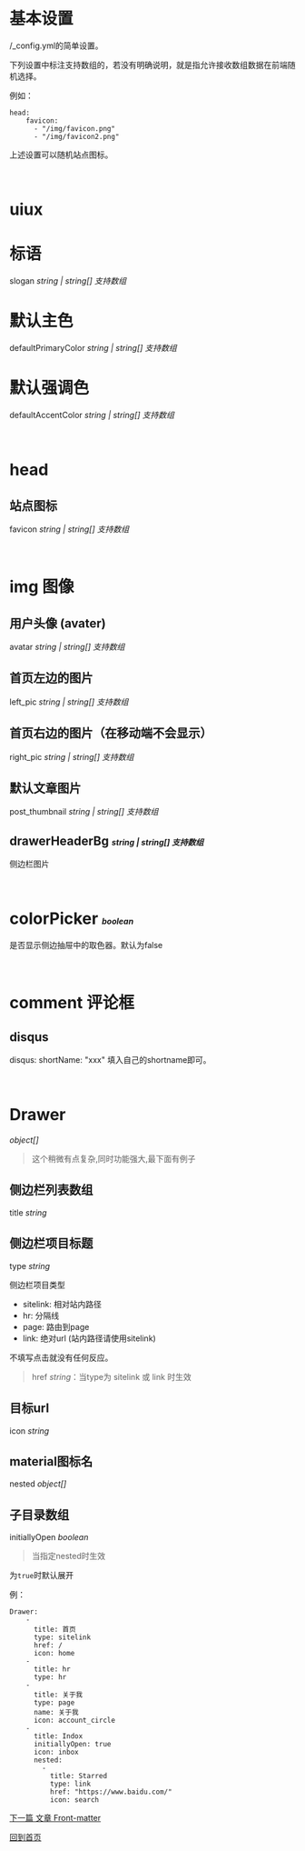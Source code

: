 # 基本设置

<theme>/_config.yml的简单设置。

下列设置中标注支持数组的，若没有明确说明，就是指允许接收数组数据在前端随机选择。

例如：

```
head:
    favicon: 
      - "/img/favicon.png"
      - "/img/favicon2.png"
```
上述设置可以随机站点图标。

</br>

# uiux

# 标语

slogan <small style="font-size:14px"><i>string | string[] 支持数组</i></small>

# 默认主色

defaultPrimaryColor <small style="font-size:14px"><i>string | string[] 支持数组</i></small>

# 默认强调色

defaultAccentColor <small style="font-size:14px"><i>string | string[] 支持数组</i></small>

</br>


# head

## 站点图标

favicon <small style="font-size:14px"><i>string | string[] 支持数组</i></small>

</br>

# img 图像

## 用户头像 (avater)

avatar <small style="font-size:14px"><i>string | string[] 支持数组</i></small>

## 首页左边的图片

left_pic <small style="font-size:14px"><i>string | string[] 支持数组</i></small>


## 首页右边的图片（在移动端不会显示）

right_pic <small style="font-size:14px"><i>string | string[] 支持数组</i></small>

## 默认文章图片

post_thumbnail <small style="font-size:14px"><i>string | string[] 支持数组</i></small>


## drawerHeaderBg <small style="font-size:14px"><i>string | string[] 支持数组</i></small>

侧边栏图片

</br>

# colorPicker <small style="font-size:14px"><i>boolean</i></small>

是否显示侧边抽屉中的取色器。默认为false

</br>

# comment 评论框

## disqus
disqus: shortName: "xxx"
填入自己的shortname即可。

</br>

# Drawer 

<small style="font-size:14px"><i>object[]</i></small>

> 这个稍微有点复杂,同时功能强大,最下面有例子



## 侧边栏列表数组

title <small style="font-size:14px"><i>string</i></small>


## 侧边栏项目标题

type <small style="font-size:14px"><i>string</i></small>

侧边栏项目类型

* sitelink: 相对站内路径
* hr: 分隔线
* page: 路由到page
* link: 绝对url (站内路径请使用sitelink)

不填写点击就没有任何反应。

> href <small style="font-size:14px"><i>string</i></small>：当type为 sitelink 或 link 时生效

## 目标url

icon <small style="font-size:14px"><i>string</i></small>

## material图标名

nested <small style="font-size:14px"><i>object[]</i></small>

## 子目录数组

initiallyOpen <small style="font-size:14px"><i>boolean</i></small>

> 当指定nested时生效

为`true`时默认展开

例：

```
Drawer:
    -
      title: 首页
      type: sitelink
      href: /
      icon: home
    -
      title: hr
      type: hr
    -
      title: 关于我
      type: page
      name: 关于我
      icon: account_circle
    -
      title: Indox
      initiallyOpen: true
      icon: inbox
      nested:
        - 
          title: Starred
          type: link
          href: "https://www.baidu.com/"
          icon: search
```

[下一篇  文章 Front-matter](./Post-Front-matter.md)

[回到首页](./README.md)